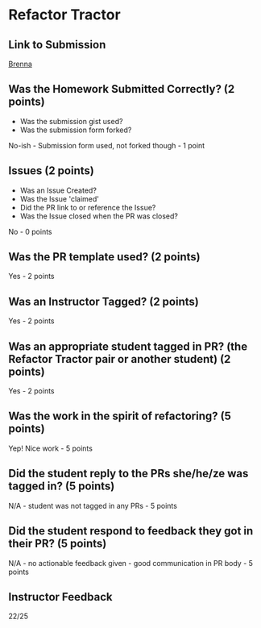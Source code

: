 # Refactor Tractor

## Link to Submission

[Brenna](https://github.com/martensonbj/ideabox/pull/1)

## Was the Homework Submitted Correctly? (2 points)
  - Was the submission gist used?
  - Was the submission form forked?

No-ish - Submission form used, not forked though - 1 point

## Issues (2 points)
  - Was an Issue Created?
  - Was the Issue 'claimed'
  - Did the PR link to or reference the Issue?
  - Was the Issue closed when the PR was closed?

No - 0 points

## Was the PR template used? (2 points)

Yes - 2 points

## Was an Instructor Tagged? (2 points)

Yes - 2 points

## Was an appropriate student tagged in PR? (the Refactor Tractor pair or another student) (2 points)

Yes - 2 points

## Was the work in the spirit of refactoring? (5 points)

Yep! Nice work - 5 points

## Did the student reply to the PRs she/he/ze was tagged in? (5 points)

N/A - student was not tagged in any PRs - 5 points

## Did the student respond to feedback they got in their PR? (5 points)

N/A - no actionable feedback given - good communication in PR body - 5 points

## Instructor Feedback

22/25
